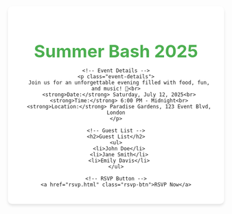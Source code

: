 <!DOCTYPE html>
<html lang="en">
<head>
  <meta charset="UTF-8">
  <meta name="viewport" content="width=device-width, initial-scale=1.0">
  <title>Event Invite</title>
  <style>
    /* CSS rules */

    /* Background and General Styling */
    body {
      font-family: Arial, sans-serif;
      background-color: #f7f7f7;
      margin: 0;
      padding: 0;
      line-height: 1.6;
    }

    /* Event Container */
    .event-container {
      background-color: #fff;
      margin: 2rem auto;
      padding: 1.5rem;
      border-radius: 10px;
      box-shadow: 0 4px 6px rgba(0, 0, 0, 0.1);
      max-width: 600px;
      text-align: center;
    }

    /* Event Title */
    h1 {
      color: #4CAF50;
      font-size: 2.5rem;
      margin-bottom: 0.5rem;
    }

    /* Event Details */
    .event-details {
      font-size: 1.1rem;
      color: #333;
    }

    /* RSVP Button */
    .rsvp-btn {
      display: inline-block;
      margin-top: 1rem;
      padding: 0.75rem 1.5rem;
      background-color: #4CAF50;
      color: #fff;
      text-decoration: none;
      border-radius: 5px;
      font-size: 1rem;
    }

    .rsvp-btn:hover {
      background-color: #45a049;
    }
  </style>
</head>
<body>

  <!-- Event Container -->
  <div class="event-container">
    <!-- Event Title -->
    <h1>Summer Bash 2025</h1>

    <!-- Event Details -->
    <p class="event-details">
      Join us for an unforgettable evening filled with food, fun, and music! 🎉<br>
      <strong>Date:</strong> Saturday, July 12, 2025<br>
      <strong>Time:</strong> 6:00 PM - Midnight<br>
      <strong>Location:</strong> Paradise Gardens, 123 Event Blvd, London
    </p>

    <!-- Guest List -->
    <h2>Guest List</h2>
    <ul>
      <li>John Doe</li>
      <li>Jane Smith</li>
      <li>Emily Davis</li>
    </ul>

    <!-- RSVP Button -->
    <a href="rsvp.html" class="rsvp-btn">RSVP Now</a>
  </div>

</body>
</html>
